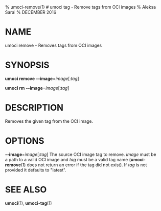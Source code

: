 % umoci-remove(1) # umoci tag - Remove tags from OCI images
% Aleksa Sarai
% DECEMBER 2016
# NAME
umoci remove - Removes tags from OCI images

# SYNOPSIS
**umoci remove**
**--image**=*image*[:*tag*]

**umoci rm**
**--image**=*image*[:*tag*]

# DESCRIPTION
Removes the given tag from the OCI image.

# OPTIONS

**--image**=*image*[:*tag*]
  The source OCI image tag to remove. *image* must be a path to a valid OCI
  image and *tag* must be a valid tag name (**umoci-remove**(1) does not return
  an error if the tag did not exist). If *tag* is not provided it defaults to
  "latest".

# SEE ALSO
**umoci**(1), **umoci-tag**(1)
